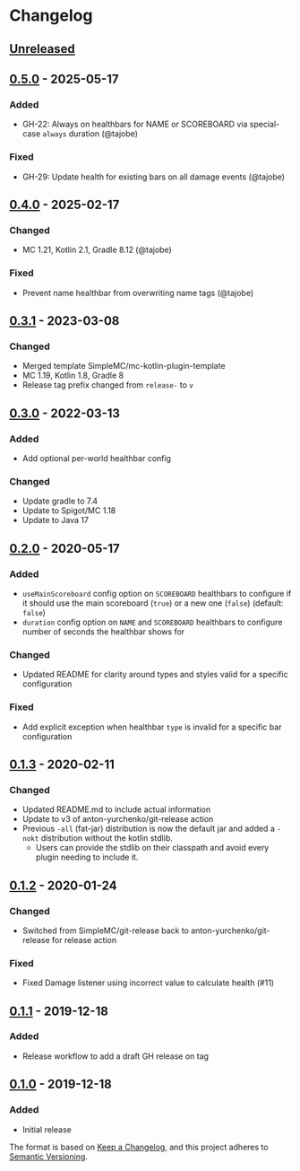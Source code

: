 # Changelog

## [Unreleased]

## [0.5.0] - 2025-05-17

### Added
- GH-22: Always on healthbars for NAME or SCOREBOARD via special-case `always` duration (@tajobe)

### Fixed
- GH-29: Update health for existing bars on all damage events (@tajobe)

## [0.4.0] - 2025-02-17
### Changed
- MC 1.21, Kotlin 2.1, Gradle 8.12 (@tajobe)

### Fixed
- Prevent name healthbar from overwriting name tags (@tajobe)

## [0.3.1] - 2023-03-08
### Changed
- Merged template SimpleMC/mc-kotlin-plugin-template
- MC 1.19, Kotlin 1.8, Gradle 8
- Release tag prefix changed from `release-` to `v`

## [0.3.0] - 2022-03-13
### Added
- Add optional per-world healthbar config

### Changed
- Update gradle to 7.4
- Update to Spigot/MC 1.18
- Update to Java 17

## [0.2.0] - 2020-05-17
### Added
- `useMainScoreboard` config option on `SCOREBOARD` healthbars to configure if it should use the main scoreboard (`true`) or a new one (`false`) (default: `false`)
- `duration` config option on `NAME` and `SCOREBOARD` healthbars to configure number of seconds the healthbar shows for

### Changed
- Updated README for clarity around types and styles valid for a specific configuration

### Fixed
- Add explicit exception when healthbar `type` is invalid for a specific bar configuration

## [0.1.3] - 2020-02-11
### Changed
- Updated README.md to include actual information
- Update to v3 of anton-yurchenko/git-release action
- Previous `-all` (fat-jar) distribution is now the default jar and added a `-nokt` distribution without the kotlin stdlib.
  - Users can provide the stdlib on their classpath and avoid every plugin needing to include it.

## [0.1.2] - 2020-01-24
### Changed
- Switched from SimpleMC/git-release back to anton-yurchenko/git-release for release action

### Fixed
- Fixed Damage listener using incorrect value to calculate health (#11)

## [0.1.1] - 2019-12-18
### Added
- Release workflow to add a draft GH release on tag

## [0.1.0] - 2019-12-18
### Added
- Initial release

The format is based on [Keep a Changelog](https://keepachangelog.com/en/1.0.0/),
and this project adheres to [Semantic Versioning](https://semver.org/spec/v2.0.0.html).

[Unreleased]: https://github.com/SimpleMC/SimpleHealthbars2/compare/v0.5.0...HEAD
[0.5.0]: https://github.com/SimpleMC/SimpleHealthbars2/compare/v0.4.0...v0.5.0
[0.4.0]: https://github.com/SimpleMC/SimpleHealthbars2/compare/v0.3.1...v0.4.0
[0.3.1]: https://github.com/SimpleMC/SimpleHealthbars2/compare/v0.3.0...v0.3.1
[0.3.0]: https://github.com/SimpleMC/SimpleHealthbars2/compare/release-0.2.0...release-0.3.0
[0.2.0]: https://github.com/SimpleMC/SimpleHealthbars2/compare/release-0.1.3...release-0.2.0
[0.1.3]: https://github.com/SimpleMC/SimpleHealthbars2/compare/release-0.1.2...release-0.1.3
[0.1.2]: https://github.com/SimpleMC/SimpleHealthbars2/compare/release-0.1.1...release-0.1.2
[0.1.1]: https://github.com/SimpleMC/SimpleHealthbars2/compare/release-0.1.0...release-0.1.1
[0.1.0]: https://github.com/SimpleMC/SimpleHealthbars2/releases/tag/release-0.1.0
